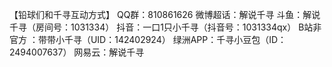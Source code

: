 【铅球们和千寻互动方式】
QQ群：810861626
微博超话：解说千寻
斗鱼：解说千寻（房间号：1031334）
抖音：一口1只小千寻（抖音号：1031334qx）
B站非官方 ：带带小千寻（UID：142402924）
绿洲APP：千寻小豆包（ID：2494007637）
网易云：解说千寻 
